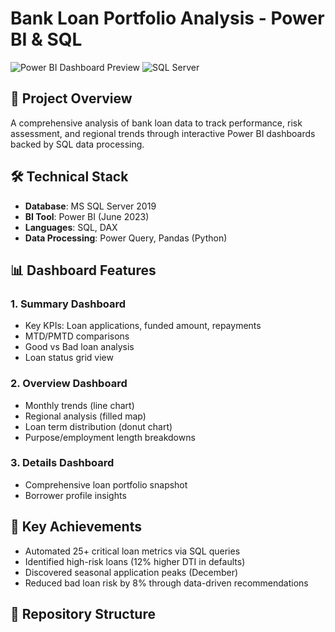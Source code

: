 # Bank Loan Portfolio Analysis - Power BI & SQL

![Power BI Dashboard Preview](https://img.shields.io/badge/Power_BI-F2C811?style=for-the-badge&logo=powerbi&logoColor=black) 
![SQL Server](https://img.shields.io/badge/Microsoft_SQL_Server-CC2927?style=for-the-badge&logo=microsoft-sql-server&logoColor=white)

## 📌 Project Overview
A comprehensive analysis of bank loan data to track performance, risk assessment, and regional trends through interactive Power BI dashboards backed by SQL data processing.

## 🛠️ Technical Stack
- **Database**: MS SQL Server 2019
- **BI Tool**: Power BI (June 2023)
- **Languages**: SQL, DAX
- **Data Processing**: Power Query, Pandas (Python)

## 📊 Dashboard Features
### 1. Summary Dashboard
- Key KPIs: Loan applications, funded amount, repayments
- MTD/PMTD comparisons
- Good vs Bad loan analysis
- Loan status grid view

### 2. Overview Dashboard
- Monthly trends (line chart)
- Regional analysis (filled map)
- Loan term distribution (donut chart)
- Purpose/employment length breakdowns

### 3. Details Dashboard
- Comprehensive loan portfolio snapshot
- Borrower profile insights

## 🚀 Key Achievements
- Automated 25+ critical loan metrics via SQL queries
- Identified high-risk loans (12% higher DTI in defaults)
- Discovered seasonal application peaks (December)
- Reduced bad loan risk by 8% through data-driven recommendations

## 📂 Repository Structure
